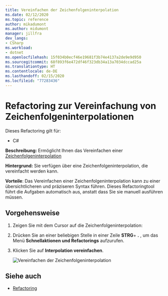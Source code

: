 ```yaml
---
title: Vereinfachen der Zeichenfolgeninterpolation
ms.date: 02/12/2020
ms.topic: reference
author: mikadumont
ms.author: midumont
manager: jillfra
dev_langs:
- CSharp
ms.workload:
- dotnet
ms.openlocfilehash: 15f034b0ecf46e19681f3b74e4137a2de9e9d950
ms.sourcegitcommit: 68f893f6e472df46f323db34a13a7034dccad25a
ms.translationtype: HT
ms.contentlocale: de-DE
ms.lasthandoff: 02/15/2020
ms.locfileid: "77283436"
---
```

# <a name="simplify-string-interpolation-refactoring"></a>Refactoring zur Vereinfachung von Zeichenfolgeninterpolationen

Dieses Refactoring gilt für:

- C#

**Beschreibung:** Ermöglicht Ihnen das Vereinfachen einer [Zeichenfolgeninterpolation](https://docs.microsoft.com/dotnet/csharp/tutorials/string-interpolation)

**Hintergrund:** Sie verfügen über eine Zeichenfolgeninterpolation, die vereinfacht werden kann.

**Vorteile**: Das Vereinfachen einer Zeichenfolgeninterpolation kann zu einer übersichtlicheren und präziseren Syntax führen. Dieses Refactoringtool führt die Aufgaben automatisch aus, anstatt dass Sie sie manuell ausführen müssen.

## <a name="how-to"></a>Vorgehensweise

1. Zeigen Sie mit dem Cursor auf die Zeichenfolgeninterpolation:

2. Drücken Sie an einer beliebigen Stelle in einer Zeile **STRG**+ **.** , um das Menü **Schnellaktionen und Refactorings** aufzurufen.

3. Klicken Sie auf **Interpolation vereinfachen**.

    ![Vereinfachen der Zeichenfolgeninterpolation](media/simplify-string-interpolation.png)

## <a name="see-also"></a>Siehe auch

- [Refactoring](../refactoring-in-visual-studio.md)